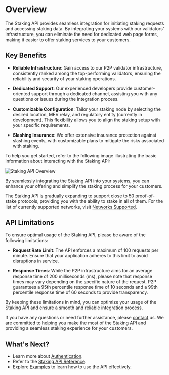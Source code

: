 # Overview

The Staking API provides seamless integration for initiating staking requests and accessing staking data. By integrating your systems with our validators' infrastructure, you can eliminate the need for dedicated web page forms, making it easier to offer staking services to your customers.

## Key Benefits

- **Reliable Infrastructure**: Gain access to our P2P validator infrastructure, consistently ranked among the top-performing validators, ensuring the reliability and security of your staking operations.

- **Dedicated Support**: Our experienced developers provide customer-oriented support through a dedicated channel, assisting you with any questions or issues during the integration process.

- **Customizable Configuration**: Tailor your staking node by selecting the desired location, MEV relay, and regulatory entity (currently in development). This flexibility allows you to align the staking setup with your specific requirements.

- **Slashing Insurance**: We offer extensive insurance protection against slashing events, with customizable plans to mitigate the risks associated with staking.

To help you get started, refer to the following image illustrating the basic information about interacting with the Staking API:

![Staking API Overview](/p2p/intro2.png)

By seamlessly integrating the Staking API into your systems, you can enhance your offering and simplify the staking process for your customers.

The Staking API is gradually expanding to support close to 50 proof-of-stake protocols, providing you with the ability to stake in all of them. For the list of currently supported networks, visit [Networks Supported](/p2p/staking-platform/networks-supported).

## API Limitations

To ensure optimal usage of the Staking API, please be aware of the following limitations:

- **Request Rate Limit**: The API enforces a maximum of 100 requests per minute. Ensure that your application adheres to this limit to avoid disruptions in service.

- **Response Times**: While the P2P infrastructure aims for an average response time of 200 milliseconds (ms), please note that response times may vary depending on the specific nature of the request. P2P guarantees a 95th percentile response time of 10 seconds and a 99th percentile response time of 60 seconds to provide transparency.

By keeping these limitations in mind, you can optimize your usage of the Staking API and ensure a smooth and reliable integration process.

If you have any questions or need further assistance, please [contact](/p2p/support/contacts/) us. We are committed to helping you make the most of the Staking API and providing a seamless staking experience for your customers.

## What's Next?

- Learn more about [Authentication](/p2p/staking-api/authentication/).
- Refer to the [Staking API Reference](/p2p/api/staking-api.html).
- Explore [Examples](/p2p/staking-api/examples/) to learn how to use the API effectively.
